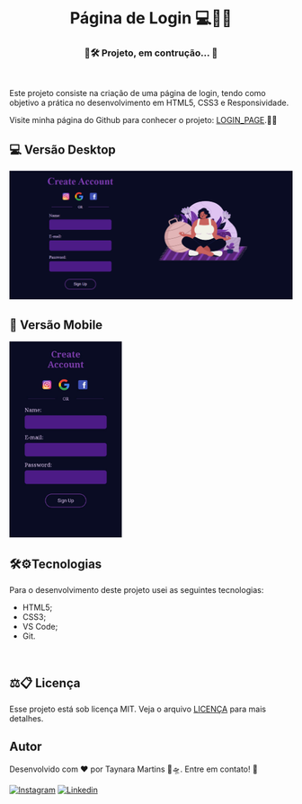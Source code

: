 <h1 align="center">Página de Login  💻📁✨</h1>

<h3 align="center">🚧🛠 Projeto, em contrução... 🚧</h3>
<br>

<p>Este projeto consiste na criação de uma página de login, tendo como objetivo a prática no desenvolvimento em HTML5, CSS3 e Responsividade.
<p>Visite minha página do Github para conhecer o projeto: <a href="https://thaay93.github.io/login_page/">LOGIN_PAGE</a>.🥰🤩

<h2> 💻 Versão Desktop </h2>
<img src="asserts/Desktop.png">

<br>

<h2> 📱  Versão Mobile</h2>
<img src="asserts/mobile.jpeg" width="200px">
<br>

<h2> 🛠⚙️Tecnologias </h2>
<p>Para o desenvolvimento deste projeto usei as seguintes tecnologias:</p>
<ul>
    <li>HTML5;</li>
    <li>CSS3;</li>
    <li>VS Code;</li>
    <li>Git.</li>
</ul>
<br>

<h2>⚖️📋 Licença</h2>
<p>Esse projeto está sob licença MIT. Veja o arquivo <a href="https://github.com/thaay93/login_page/blob/main/LICENSE">LICENÇA</a> para mais detalhes.
<br>

<h2>Autor</h2>
<p>Desenvolvido com ❤️ por Taynara Martins 🐷🛸. Entre em contato! 👋</p>

[![Instagram](https://img.shields.io/badge/Instagram-E4405F?style=for-the-badge&logo=instagram&logoColor=white)](https://www.instagram.com/paulathaah/)
[![Linkedin](https://img.shields.io/badge/LinkedIn-0077B5?style=for-the-badge&logo=linkedin&logoColor=white)](https://www.linkedin.com/in/taynara-martins-b3a61012a/)



